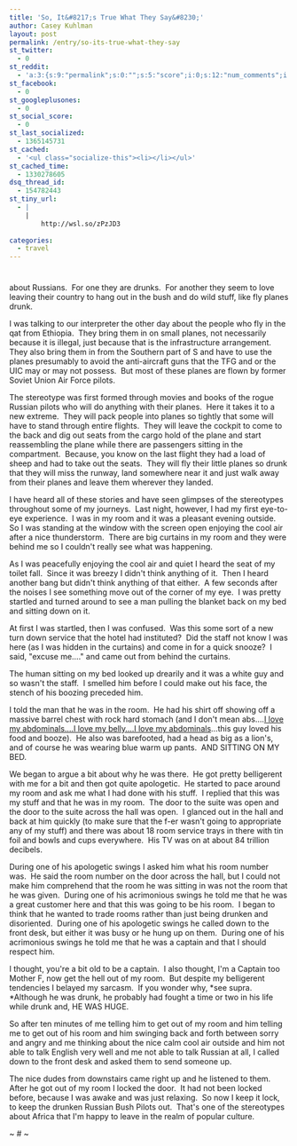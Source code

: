 ```yaml
---
title: 'So, It&#8217;s True What They Say&#8230;'
author: Casey Kuhlman
layout: post
permalink: /entry/so-its-true-what-they-say
st_twitter:
  - 0
st_reddit:
  - 'a:3:{s:9:"permalink";s:0:"";s:5:"score";i:0;s:12:"num_comments";i:0;}'
st_facebook:
  - 0
st_googleplusones:
  - 0
st_social_score:
  - 0
st_last_socialized:
  - 1365145731
st_cached:
  - '<ul class="socialize-this"><li></li></ul>'
st_cached_time:
  - 1330278605
dsq_thread_id:
  - 154782443
st_tiny_url:
  - |
    |
        http://wsl.so/zPzJD3
        
categories:
  - travel
---
```

# 

about Russians.  For one they are drunks.  For another they seem to love leaving their country to hang out in the bush and do wild stuff, like fly planes drunk.  

I was talking to our interpreter the other day about the people who fly in the qat from Ethiopia.  They bring them in on small planes, not necessarily because it is illegal, just because that is the infrastructure arrangement.  They also bring them in from the Southern part of S and have to use the planes presumably to avoid the anti-aircraft guns that the TFG and or the UIC may or may not possess.  But most of these planes are flown by former Soviet Union Air Force pilots.  

The stereotype was first formed through movies and books of the rogue Russian pilots who will do anything with their planes.  Here it takes it to a new extreme.  They will pack people into planes so tightly that some will have to stand through entire flights.  They will leave the cockpit to come to the back and dig out seats from the cargo hold of the plane and start reassembling the plane while there are passengers sitting in the compartment.  Because, you know on the last flight they had a load of sheep and had to take out the seats.  They will fly their little planes so drunk that they will miss the runway, land somewhere near it and just walk away from their planes and leave them wherever they landed.  

I have heard all of these stories and have seen glimpses of the stereotypes throughout some of my journeys.  Last night, however, I had my first eye-to-eye experience.  I was in my room and it was a pleasant evening outside.  So I was standing at the window with the screen open enjoying the cool air after a nice thunderstorm.  There are big curtains in my room and they were behind me so I couldn't really see what was happening.  

As I was peacefully enjoying the cool air and quiet I heard the seat of my toilet fall.  Since it was breezy I didn't think anything of it.  Then I heard another bang but didn't think anything of that either.  A few seconds after the noises I see something move out of the corner of my eye.  I was pretty startled and turned around to see a man pulling the blanket back on my bed and sitting down on it.  

At first I was startled, then I was confused.  Was this some sort of a new turn down service that the hotel had instituted?  Did the staff not know I was here (as I was hidden in the curtains) and come in for a quick snooze?  I said, "excuse me…." and came out from behind the curtains.  

The human sitting on my bed looked up drearily and it was a white guy and so wasn't the staff.  I smelled him before I could make out his face, the stench of his boozing preceded him.  

I told the man that he was in the room.  He had his shirt off showing off a massive barrel chest with rock hard stomach (and I don't mean abs….[I love my abdominals….I love my belly….I love my abdominals][1]…this guy loved his food and booze).  He also was barefooted, had a head as big as a lion's, and of course he was wearing blue warm up pants.  AND SITTING ON MY BED.

 [1]: http://www.benderball.com/

We began to argue a bit about why he was there.  He got pretty belligerent with me for a bit and then got quite apologetic.  He started to pace around my room and ask me what I had done with his stuff.  I replied that this was my stuff and that he was in my room.  The door to the suite was open and the door to the suite across the hall was open.  I glanced out in the hall and back at him quickly (to make sure that the f-er wasn't going to appropriate any of my stuff) and there was about 18 room service trays in there with tin foil and bowls and cups everywhere.  His TV was on at about 84 trillion decibels.  

During one of his apologetic swings I asked him what his room number was.  He said the room number on the door across the hall, but I could not make him comprehend that the room he was sitting in was not the room that he was given.  During one of his acrimonious swings he told me that he was a great customer here and that this was going to be his room.  I began to think that he wanted to trade rooms rather than just being drunken and disoriented.  During one of his apologetic swings he called down to the front desk, but either it was busy or he hung up on them.  During one of his acrimonious swings he told me that he was a captain and that I should respect him.  

I thought, you're a bit old to be a captain.  I also thought, I'm a Captain too Mother F, now get the hell out of my room.  But despite my belligerent tendencies I belayed my sarcasm.  If you wonder why, *see supra.  *Although he was drunk, he probably had fought a time or two in his life while drunk and, HE WAS HUGE.  

So after ten minutes of me telling him to get out of my room and him telling me to get out of his room and him swinging back and forth between sorry and angry and me thinking about the nice calm cool air outside and him not able to talk English very well and me not able to talk Russian at all, I called down to the front desk and asked them to send someone up.

The nice dudes from downstairs came right up and he listened to them.  After he got out of my room I locked the door.  It had not been locked before, because I was awake and was just relaxing.  So now I keep it lock, to keep the drunken Russian Bush Pilots out.  That's one of the stereotypes about Africa that I'm happy to leave in the realm of popular culture.

~ # ~